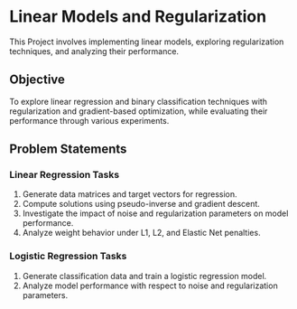 # Linear Models and Regularization

This Project involves implementing linear models, exploring regularization techniques, and analyzing their performance.

## Objective
To explore linear regression and binary classification techniques with regularization and gradient-based optimization, while evaluating their performance through various experiments.

## Problem Statements
### Linear Regression Tasks
1. Generate data matrices and target vectors for regression.
2. Compute solutions using pseudo-inverse and gradient descent.
3. Investigate the impact of noise and regularization parameters on model performance.
4. Analyze weight behavior under L1, L2, and Elastic Net penalties.

### Logistic Regression Tasks
1. Generate classification data and train a logistic regression model.
2. Analyze model performance with respect to noise and regularization parameters.

